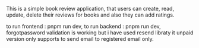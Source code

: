 This is a simple book review application, that users can create, read, update, delete their reviews for books and also they can add ratings.

to run frontend : pnpm run dev,
to run backend : pnpm run dev,
forgotpassword validation is working but i have used resend libraty it unpaid version only supports to send email to registered email only.
